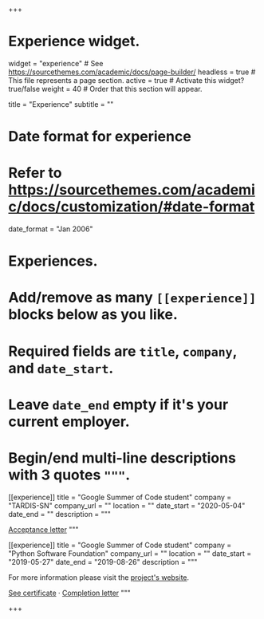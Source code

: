 +++
# Experience widget.
widget = "experience"  # See https://sourcethemes.com/academic/docs/page-builder/
headless = true  # This file represents a page section.
active = true  # Activate this widget? true/false
weight = 40  # Order that this section will appear.

title = "Experience"
subtitle = ""

# Date format for experience
#   Refer to https://sourcethemes.com/academic/docs/customization/#date-format
date_format = "Jan 2006"

# Experiences.
#   Add/remove as many `[[experience]]` blocks below as you like.
#   Required fields are `title`, `company`, and `date_start`.
#   Leave `date_end` empty if it's your current employer.
#   Begin/end multi-line descriptions with 3 quotes `"""`.
[[experience]]
  title = "Google Summer of Code student"
  company = "TARDIS-SN"
  company_url = ""
  location = ""
  date_start = "2020-05-04"
  date_end = ""
  description = """
  
  [Acceptance letter](files/acceptance-letter-gsoc20.pdf)
  """

[[experience]]
  title = "Google Summer of Code student"
  company = "Python Software Foundation"
  company_url = ""
  location = ""
  date_start = "2019-05-27"
  date_end = "2019-08-26"
  description = """

  For more information please visit the [project's website](https://epassaro.github.io/gsoc19).
  
  [See certificate](files/certificate-gsoc19.pdf)  &#183;
  [Completion letter](files/completion-letter-gsoc19.pdf)
  """

+++
